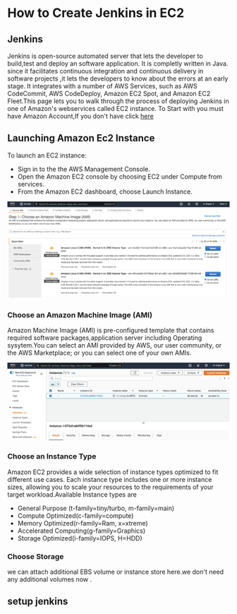 # How to Create Jenkins in EC2
## Jenkins
Jenkins is open-source automated server that lets the developer to build,test and deploy an software application. It is completly written in Java. since it facilitates continuous integration and continuous delivery in software projects ,it lets the developers to know about the errors at an early stage. It integrates with a number of AWS Services, such as AWS CodeCommit, AWS CodeDeploy, Amazon EC2 Spot, and Amazon EC2 Fleet.This page lets you to walk through the process of deploying Jenkins in one of Amazon's webservices called EC2 instance. 
To Start with you must have Amazon Account,If you don't have click [here](https://console.aws.amazon.com/console) 
## Launching Amazon Ec2 Instance
To launch an EC2 instance:
 - Sign in to the the AWS Management Console.
 - Open the Amazon EC2 console by choosing EC2 under Compute from services. 
 - From the Amazon EC2 dashboard, choose Launch Instance.

![EC2 LAUNCH](docs/images/ec2-launch.png)

### Choose an Amazon Machine Image (AMI)
Amazon Machine Image (AMI) is pre-configured template that contains required software packages,application server including Operating sysytem.You can select an AMI provided by AWS, our user community, or the AWS Marketplace; or you can select one of your own AMIs.
 
![AMI IMAGE](docs/images/EC2-AMI.png)
      
### Choose an Instance Type 
Amazon EC2 provides a wide selection of instance types optimized to fit different use cases. Each instance type includes one or more instance sizes, allowing you to scale your resources to the requirements of your target workload.Available Instance types are

- General Purpose (t-family=tiny/turbo, m-family=main)
- Compute Optimized(c-family=compute)
- Memory Optimized(r-family=Ram, x=xtreme)
- Accelerated Computing(g-family=Graphics)
- Storage Optimized(i-family=IOPS, H=HDD)
### Choose Storage
we can attach additional EBS volume or instance store here.we don't need any additional volumes now .
## setup jenkins
